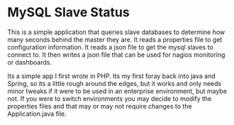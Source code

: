 MySQL Slave Status
==================

This is a simple application that queries slave databases to determine how
many seconds behind the master they are. It reads a properties file
to get configuration information. It reads a json file to get the mysql
slaves to connect to. It then writes a json file that can be used for
nagios monitoring or dashboards.

Its a simple app I first wrote in PHP. Its my first foray back into java
and Spring, so its a little rough around the edges, but it works and 
only needs minor tweaks if it were to be used in an enterprise 
environment, but maybe not. If you were to switch environments you may 
decide to modify the properties files and that may or may not require 
changes to the Application.java file.